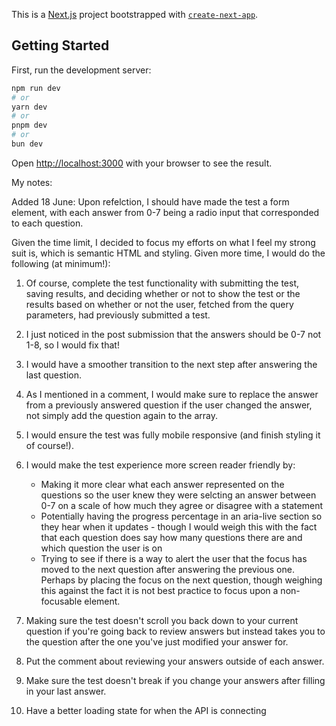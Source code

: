 This is a [Next.js](https://nextjs.org) project bootstrapped with [`create-next-app`](https://nextjs.org/docs/app/api-reference/cli/create-next-app).

## Getting Started

First, run the development server:

```bash
npm run dev
# or
yarn dev
# or
pnpm dev
# or
bun dev
```

Open [http://localhost:3000](http://localhost:3000) with your browser to see the result.

My notes:

Added 18 June: Upon refelction, I should have made the test a form element, with each answer from 0-7 being a radio input that corresponded to each question.

Given the time limit, I decided to focus my efforts on what I feel my strong suit is, which is semantic HTML and styling. Given more time, I would do the following (at minimum!):

1. Of course, complete the test functionality with submitting the test, saving results, and deciding whether or not to show the test or the results based on whether or not the user, fetched from the query parameters, had previously submitted a test.

2. I just noticed in the post submission that the answers should be 0-7 not 1-8, so I would fix that!

3. I would have a smoother transition to the next step after answering the last question.

4. As I mentioned in a comment, I would make sure to replace the answer from a previously answered question if the user changed the answer, not simply add the question again to the array.

5. I would ensure the test was fully mobile responsive (and finish styling it of course!).

6. I would make the test experience more screen reader friendly by:

   - Making it more clear what each answer represented on the questions so the user knew they were selcting an answer between 0-7 on a scale of how much they agree or disagree with a statement
   - Potentially having the progress percentage in an aria-live section so they hear when it updates - though I would weigh this with the fact that each question does say how many questions there are and which question the user is on
   - Trying to see if there is a way to alert the user that the focus has moved to the next question after answering the previous one. Perhaps by placing the focus on the next question, though weighing this against the fact it is not best practice to focus upon a non-focusable element.

7. Making sure the test doesn't scroll you back down to your current question if you're going back to review answers but instead takes you to the question after the one you've just modified your answer for.

8. Put the comment about reviewing your answers outside of each answer.

9. Make sure the test doesn't break if you change your answers after filling in your last answer.

10. Have a better loading state for when the API is connecting
